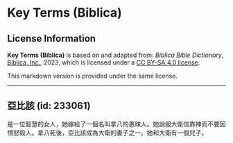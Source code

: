 # Key Terms (Biblica)

## License Information

**Key Terms (Biblica)** is based on and adapted from: _Biblica Bible Dictionary_, [Biblica, Inc.](https://www.biblica.com/), 2023, which is licensed under a [CC BY-SA 4.0 license](https://creativecommons.org/licenses/by-sa/4.0/legalcode.en).

This markdown version is provided under the same license.



--------------------------------

## 亞比該 (id: 233061)

是一位智慧的女人，她嫁給了一個名叫拿八的愚昧人。她說服大衛信靠神而不要因憤怒殺人。拿八死後，亞比該成為大衛的妻子之一。她和大衛有一個兒子。


